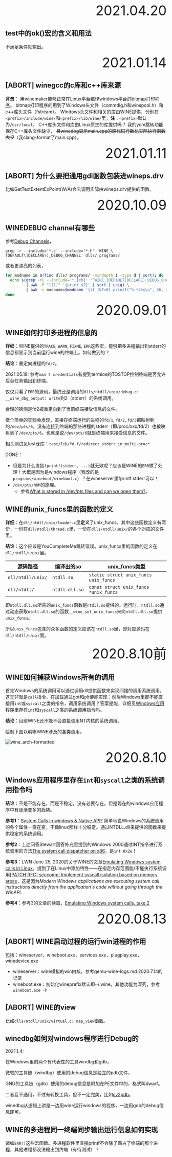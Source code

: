 <div style="text-align:right; font-size:3em;">2021.04.20</div>

## test中的ok()宏的含义和用法

不满足条件就输出。

<div style="text-align:right; font-size:3em;">2021.01.14</div>

## [ABORT] winegcc的c库和c++库来源

**背景**：
用winemaker能够正常在Linux平台编译windows平台的[bitmap打印程序](https://www.dreamincode.net/forums/topic/261009-bitmap-printing-tutorial-in-c-win32/)。
bitmap打印程序的用到了Windows头文件（commdlg.h和winspool.h）和c++库头文件（fstream）。
Windows头文件和相关的库由WINE提供，分别在`<prefix>/include/wine/`和`<prefix>/lib/wine/`里，**注**：`<prefix>`默认为`/usr/local`，
C++库头文件和库由Linux原生的库提供吗？
我的ycm跳转功能保存C++库头文件缺少，
~~且winedbg显示main.cpp的源代码行数比实际执行函数大17~~（我clang-format了main.cpp）。

<div style="text-align:right; font-size:3em;">2021.01.11</div>

## [ABORT] 为什么要把通用gdi函数包装进wineps.drv

比如GetTextExtentExPoint(W/A)会去调用实际由wineps.drv提供的函数。

<div style="text-align:right; font-size:3em;">2020.10.09</div>

## WINEDEBUG channel有哪些

参考[Debug Channels](https://wiki.winehq.org/Debug_Channels)，

```shell
grep -r --include='*.c' --include='*.h' 'WINE_\(DEFAULT\|DECLARE\)_DEBUG_CHANNEL' dlls/ programs/
```

或者更漂亮的列表，

```bash
for modname in $(find dlls/ programs/ -mindepth 1 -type d | sort); do
  echo $(grep -rE --include='*.[ch]' '^WINE_(DEFAULT|DECLARE)_DEBUG_CHANNEL' $modname \
         | awk -F "[()]" '{print $2}' | sort | uniq) \
         | awk -v modname=$modname '{if (NF>0) printf("%-*s%s\n", 26, modname": ", $0)}';
done
```

<div style="text-align:right; font-size:3em;">2020.09.01</div>

## WINE如何打印多进程的信息的

**详细**：WINE提供的`TRACE`, `WARN`, `FIXME`, `ERR`这些宏，能够把多进程输出到stderr的信息都显示到当前运行wine的终端上。如何做到的？

**结论**：重定向进程的`fd/2`。

2021.05.18: 参考`man 7 credentials`有提到termios的TOSTOP控制终端是否允许后台任务输出到终端。

仅仅只看了`ERR`的源码，最终还是调用的`dlls/ntdll/unix/debug.c: __wine_dbg_output: write`到2（stderr）的系统调用。

合理的猜测是fd2被重定向到了当前终端接受信息的文件。

做个简单的实验会发现，直接在终端运行的进程的`fd/1`, `fd/2`, `fd/3`都映射到的`/dev/pts/6`。没有连接到终端的那些进程的stderr（即/proc/xxx/fd/2）也被映射到了`/dev/pts/6`。也就是说`/dev/pts/6`就是终端用来接受信息的文件。

相关测试见test仓库：`test/lib/fd.f/redirect_stderr_in_multi-proc*`

DONE：

* 但是为什么直接`fprintf(stderr, ...)`就无效呢？应该是WINE的`ERR`做了处理！大概是因为是windows程序（我改的是`programs/wineboot/wineboot.c`）？在wineserver里fprintf stderr可以！
* `/dev/pts/NUM`的原理。
  * 参考[What is stored in /dev/pts files and can we open them?](https://unix.stackexchange.com/questions/93531/what-is-stored-in-dev-pts-files-and-can-we-open-them)。

## WINE的unix_funcs里的函数的定义

**详细**：在`dll/ntdll/unix/loader.c`里**定义**了unix_funcs，其中这些函数定义有两份，一份在`dll/ntdll/thread.c`里，一份在`dlls/ntdll/unix/`的各个对应的文件里。

**结论**：这个应该是YouCompleteMe跳转错误。unix_funcs里的函数的定义在`dll/ntdll/unix/`里。

| 源码路径          | 编译出的so     | unix_funcs类型                        |
| ----------------- | -------------- | ------------------------------------- |
| `dll/ntdll/unix/` | `ntdll.so`     | `static struct unix_funcs unix_funcs` |
| `dll/ntdll/`      | `ntdll.dll.so` | `const struct unix_funcs *unix_funcs` |

即`ntdll.dll.so`所需的`unix_funcs`函数是`ntdll.so`提供的。运行时，`ntdll.so`通过动态获取`ntdll.dll.so`的函数`__wine_set_unix_funcs`来向`ntdll.dll.so`提供`unix_funcs`。

所以`unix_funcs`包含的众多函数的定义应该在`ntdll.so`里，即对应源码在`dll/ntdll/unix/`里。

<div style="text-align:right; font-size:3em;">2020.8.10前</div>

## WINE如何捕获Windows所有的调用

首先Windows的系统调用可以通过调用dll提供函数来实现间接的调用系统调用，这无非就是`call`指令，在加载通过got和plt便能实现；然后Windows里能不能直接用`int`或`syscall`之类的指令，调用系统调用？答案是能，详细见[Windows应用程序里存在`int`和`syscall`之类的系统调用指令吗](#Windows应用程序里存在`int`和`syscall`之类的系统调用指令吗)。

**结论**：目前WINE还不能不会直接调用NT内核的系统调用。

绘制下图以明晰WINE涉及的各类调用，

![wine_arch-formatted](pictures/wine_arch-formatted.svg)

<div style="text-align:right; font-size:3em;">2020.8.10</div>

## Windows应用程序里存在`int`和`syscall`之类的系统调用指令吗

**结论**：不是不能存在，而是不稳定，没有必要存在。但是现在的windows应用程序中有逐渐变多的趋势。

**参考1**：[System Calls in windows & Native API?](https://stackoverflow.com/questions/2489889/system-calls-in-windows-native-api) 简单地说Windows的系统调用的各个属性一直在变，不像linux那样十分稳定。通过NTDLL.dll来提供的函数来提供稳定的系统调用。

**参考2**：上述问答Stewart回答补充里提到的Windows 2000通过INT指令进行系统调用的方法[The system call dispatcher on x86](http://www.nynaeve.net/?p=48)，是`int 0x2e`！

**参考3**：LWN June 25, 2020的关于WINE的文章[Emulating Windows system calls in Linux](https://lwn.net/Articles/824380/)，提到了在Linux中添加特性——在指定内存范围能/不能执行系统调用[[PATCH RFC] seccomp: Implement syscall isolation based on memory areas](https://lwn.net/ml/linux-kernel/20200530055953.817666-1-krisman@collabora.com/)，这是因为*Modern Windows applications are executing system call instructions directly from the application's code without going through the WinAPI.*

**参考4**：参考3的文章的续篇，[Emulating Windows system calls, take 2](https://lwn.net/Articles/826313/)

<div style="text-align:right; font-size:3em;">2020.08.13</div>

## [ABORT] WINE启动过程的运行win进程的作用

包括：wineserver，wineboot.exe，services.exe，plugplay.exe，winedevice.exe

* wineserver：wine模拟的win内核，参考qemu-wine-logs.md 2020.7.14的记录
* wineboot.exe：初始化wineprefix默认即~/.wine，其他功能为深究，参考`wineboot.exe -h`

## [ABORT] WINE的view

比如`dlls/ntdll/unix/virtual.c: map_view`函数。

## winedbg如何对windows程序进行Debug的

2021.1.4:

在Windows里的两个有代表性的工具windbg和gdb，

微软的工具链（windbg）使用的debug信息是独立的pdb文件，

GNU的工具链（gdb）使用的debug信息是附加在PE文件中的，格式叫dwarf。

二者互不通用，不过有转换工具，但不一定完美，比如[cv2pdb](https://github.com/rainers/cv2pdb)。

winedbg从逻辑上讲是一边用wine运行windows的程序，一边用gdb的debug信息即可。

## WINE的多进程同一终端同步输出运行信息如何实现

诸如`ERR()`这些宏函数。多进程软件里直接printf不会除了霸占了终端的那个进程，其他进程都没法输出到终端（有待测试）？
